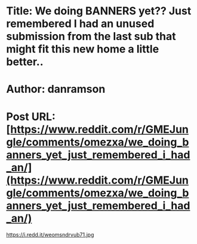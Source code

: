 # Title: We doing BANNERS yet?? Just remembered I had an unused submission from the last sub that might fit this new home a little better..
# Author: danramson
# Post URL: [https://www.reddit.com/r/GMEJungle/comments/omezxa/we_doing_banners_yet_just_remembered_i_had_an/](https://www.reddit.com/r/GMEJungle/comments/omezxa/we_doing_banners_yet_just_remembered_i_had_an/)


https://i.redd.it/weomsndrvub71.jpg